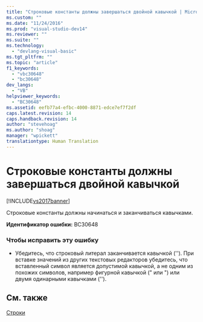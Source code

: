 ```yaml
---
title: "Строковые константы должны завершаться двойной кавычкой | Microsoft Docs"
ms.custom: ""
ms.date: "11/24/2016"
ms.prod: "visual-studio-dev14"
ms.reviewer: ""
ms.suite: ""
ms.technology: 
  - "devlang-visual-basic"
ms.tgt_pltfrm: ""
ms.topic: "article"
f1_keywords: 
  - "vbc30648"
  - "bc30648"
dev_langs: 
  - "VB"
helpviewer_keywords: 
  - "BC30648"
ms.assetid: eefb77a4-efbc-4000-8871-edce7ef7f2df
caps.latest.revision: 14
caps.handback.revision: 14
author: "stevehoag"
ms.author: "shoag"
manager: "wpickett"
translationtype: Human Translation
---
```

# Строковые константы должны завершаться двойной кавычкой
[!INCLUDE[vs2017banner](../../../csharp/includes/vs2017banner.md)]

Строковые константы должны начинаться и заканчиваться кавычками.  
  
 **Идентификатор ошибки:** BC30648  
  
### Чтобы исправить эту ошибку  
  
-   Убедитесь, что строковый литерал заканчивается кавычкой \(''\).  При вставке значений из других текстовых редакторов убедитесь, что вставленный символ является допустимой кавычкой, а не одним из похожих символов, например фигурной кавычкой \(" или "\) или двумя одинарными кавычками \(''\).  
  
## См. также  
 [Строки](../../../visual-basic/programming-guide/language-features/strings/index.md)